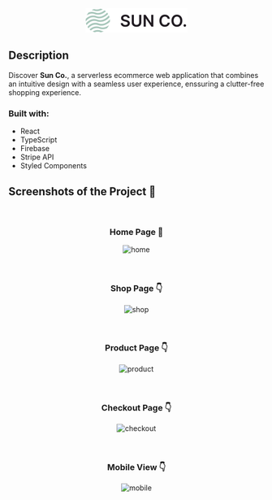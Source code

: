 <div align='center'><img src="./src/assets/svg/logo.svg" alt="black-Logo" border="0" color="black"></div>

<h2>Description</h2>
<p>Discover <b>Sun Co.</b>, a serverless ecommerce web application that combines an intuitive design with a seamless user experience, enssuring a clutter-free shopping experience.</p>

<h3>Built with:</h3>

- React
- TypeScript
- Firebase
- Stripe API
- Styled Components

<h2>Screenshots of the Project 📸</h2>
<br>
<h3 align='center'>Home Page 🏡</h3>

<div align='center'>
<img src="https://i.ibb.co/sbPxFhn/home-Large.webp" alt="home" border="0">
</div>

<br>
<br>

<h3 align='center'>Shop Page 👇</h3>
<div align='center'>
<img src="https://i.ibb.co/zZvbGSg/shop-Large.webp" alt="shop" border="0">
</div>

<br>
<br>

<h3 align='center'>Product Page 👇</h3>
<div align='center'>
  <img src="https://i.ibb.co/6sXgMSL/product.webp" alt="product" border="0">
</div>

<br>
<br>

<h3 align='center'>Checkout Page 👇</h3>
<div align='center'>
  <img src="https://i.ibb.co/6FfCnBk/checkout.webp" alt="checkout" border="0">
</div>

<br>
<br>

<h3 align='center'>Mobile View 👇</h3>
<div align='center'>
<img src="https://i.ibb.co/5FxnZHs/mobile.webp" alt="mobile" border="0">
</div>
